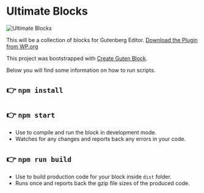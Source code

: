 # Ultimate Blocks

![Ultimate Blocks](https://image.ibb.co/mSShQ7/banner_1544x500.png)

This will be a collection of blocks for Gutenberg Editor. [Download the Plugin from WP.org](https://wordpress.org/plugins/ultimate-blocks/)

This project was bootstrapped with [Create Guten Block](https://github.com/ahmadawais/create-guten-block).

Below you will find some information on how to run scripts.

## 👉  `npm install`

## 👉  `npm start`
- Use to compile and run the block in development mode.
- Watches for any changes and reports back any errors in your code.

## 👉  `npm run build`
- Use to build production code for your block inside `dist` folder.
- Runs once and reports back the gzip file sizes of the produced code.
